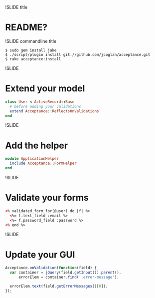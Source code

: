 !SLIDE title
# README?


!SLIDE commandline title

    $ sudo gem install jake
    $ ./script/plugin install git://github.com/jcoglan/acceptance.git
    $ rake acceptance:install


!SLIDE
# Extend your model

```ruby
class User < ActiveRecord::Base
  # before adding your validations
  extend Acceptance::ReflectsOnValidations
end
```

!SLIDE
# Add the helper

```ruby
module ApplicationHelper
  include Acceptance::FormHelper
end
```

!SLIDE
# Validate your forms

```html
<% validated_form_for(@user) do |f| %>
  <%= f.text_field :email %>
  <%= f.password_field :password %>
<% end %>
```

!SLIDE
# Update your GUI

```javascript
Acceptance.onValidation(function(field) {
  var container = jQuery(field.getInput()).parent(),
      errorElem = container.find('.error-message');

  errorElem.text(field.getErrorMessages()[0]);
});
```
